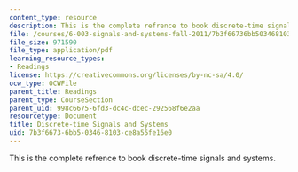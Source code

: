 ```yaml
---
content_type: resource
description: This is the complete refrence to book discrete-time signals and systems.
file: /courses/6-003-signals-and-systems-fall-2011/7b3f66736bb503468103ce8a55fe16e0_MIT6_003F11_notes.pdf
file_size: 971590
file_type: application/pdf
learning_resource_types:
- Readings
license: https://creativecommons.org/licenses/by-nc-sa/4.0/
ocw_type: OCWFile
parent_title: Readings
parent_type: CourseSection
parent_uid: 998c6675-6fd3-dc4c-dcec-292568f6e2aa
resourcetype: Document
title: Discrete-time Signals and Systems
uid: 7b3f6673-6bb5-0346-8103-ce8a55fe16e0
---
```

This is the complete refrence to book discrete-time signals and systems.